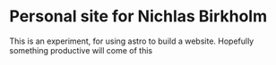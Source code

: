 # Personal site for Nichlas Birkholm

This is an experiment, for using astro to build a website.
Hopefully something productive will come of this
